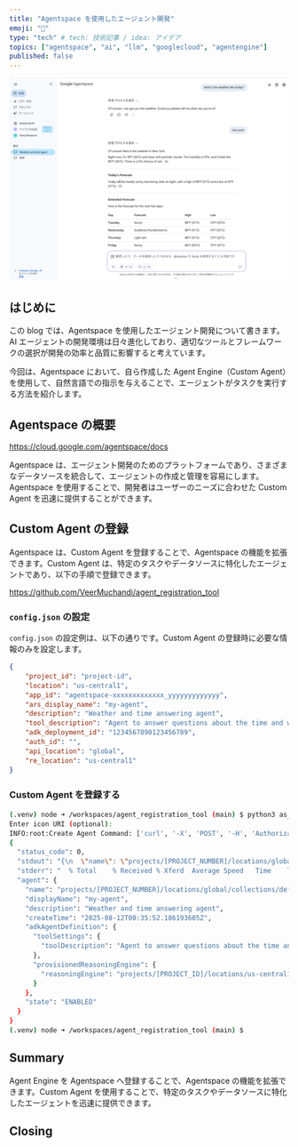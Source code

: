 ```yaml
---
title: "Agentspace を使用したエージェント開発"
emoji: "🤖"
type: "tech" # tech: 技術記事 / idea: アイデア
topics: ["agentspace", "ai", "llm", "googlecloud", "agentengine"]
published: false
---
```


![alt text](/images/5e77aacc0a311d-a.png)

## はじめに

この blog では、Agentspace を使用したエージェント開発について書きます。AI エージェントの開発環境は日々進化しており、適切なツールとフレームワークの選択が開発の効率と品質に影響すると考えています。

今回は、Agentspace において、自ら作成した Agent Engine（Custom Agent）を使用して、自然言語での指示を与えることで、エージェントがタスクを実行する方法を紹介します。

## Agentspace の概要

https://cloud.google.com/agentspace/docs

Agentspace は、エージェント開発のためのプラットフォームであり、さまざまなデータソースを統合して、エージェントの作成と管理を容易にします。Agentspace を使用することで、開発者はユーザーのニーズに合わせた Custom Agent を迅速に提供することができます。

## Custom Agent の登録

Agentspace は、Custom Agent を登録することで、Agentspace の機能を拡張できます。Custom Agent は、特定のタスクやデータソースに特化したエージェントであり、以下の手順で登録できます。

https://github.com/VeerMuchandi/agent_registration_tool

### `config.json` の設定

`config.json` の設定例は、以下の通りです。Custom Agent の登録時に必要な情報のみを設定します。

```json:config.json
{
    "project_id": "project-id",
    "location": "us-central1", 
    "app_id": "agentspace-xxxxxxxxxxxxx_yyyyyyyyyyyyy",
    "ars_display_name": "my-agent",
    "description": "Weather and time answering agent",
    "tool_description": "Agent to answer questions about the time and weather in a city.",
    "adk_deployment_id": "1234567890123456789",
    "auth_id": "",
    "api_location": "global",
    "re_location": "us-central1"
}
```

### Custom Agent を登録する

```bash
(.venv) node ➜ /workspaces/agent_registration_tool (main) $ python3 as_registry_client.py register_agent
Enter icon URI (optional): 
INFO:root:Create Agent Command: ['curl', '-X', 'POST', '-H', 'Authorization: Bearer [REDACTED_TOKEN]', '-H', 'Content-Type: application/json', '-H', 'X-Goog-User-Project: [PROJECT_ID]', 'https://discoveryengine.googleapis.com/v1alpha/projects/[PROJECT_ID]/locations/global/collections/default_collection/engines/[ENGINE_ID]/assistants/default_assistant/agents', '-d', '{"displayName": "my-agent", "description": "Weather and time answering agent", "adk_agent_definition": {"tool_settings": {"tool_description": "Agent to answer questions about the time and weather in a city."}, "provisioned_reasoning_engine": {"reasoning_engine": "projects/[PROJECT_ID]/locations/us-central1/reasoningEngines/[ENGINE_ID]"}, "authorizations": []}}']
{
  "status_code": 0,
  "stdout": "{\n  \"name\": \"projects/[PROJECT_NUMBER]/locations/global/collections/default_collection/engines/[ENGINE_ID]/assistants/default_assistant/agents/[AGENT_ID]\",\n  \"displayName\": \"my-agent\",\n  \"description\": \"Weather and time answering agent\",\n  \"createTime\": \"2025-08-12T00:35:52.186193605Z\",\n  \"adkAgentDefinition\": {\n    \"toolSettings\": {\n      \"toolDescription\": \"Agent to answer questions about the time and weather in a city.\"\n    },\n    \"provisionedReasoningEngine\": {\n      \"reasoningEngine\": \"projects/[PROJECT_ID]/locations/us-central1/reasoningEngines/[ENGINE_ID]\"\n    }\n  },\n  \"state\": \"ENABLED\"\n}\n",
  "stderr": "  % Total    % Received % Xferd  Average Speed   Time    Time     Time  Current\n                                 Dload  Upload   Total   Spent    Left  Speed\n\n  0     0    0     0    0     0      0      0 --:--:-- --:--:-- --:--:--     0\n100   382    0     0  100   382      0    316  0:00:01  0:00:01 --:--:--   316\n100  1038    0   656  100   382    447    260  0:00:01  0:00:01 --:--:--   708\n",
  "agent": {
    "name": "projects/[PROJECT_NUMBER]/locations/global/collections/default_collection/engines/[ENGINE_ID]/assistants/default_assistant/agents/[AGENT_ID]",
    "displayName": "my-agent",
    "description": "Weather and time answering agent",
    "createTime": "2025-08-12T00:35:52.186193605Z",
    "adkAgentDefinition": {
      "toolSettings": {
        "toolDescription": "Agent to answer questions about the time and weather in a city."
      },
      "provisionedReasoningEngine": {
        "reasoningEngine": "projects/[PROJECT_ID]/locations/us-central1/reasoningEngines/[ENGINE_ID]"
      }
    },
    "state": "ENABLED"
  }
}
(.venv) node ➜ /workspaces/agent_registration_tool (main) $ 
```

## Summary

Agent Engine を Agentspace へ登録することで、Agentspace の機能を拡張できます。Custom Agent を使用することで、特定のタスクやデータソースに特化したエージェントを迅速に提供できます。

## Closing

